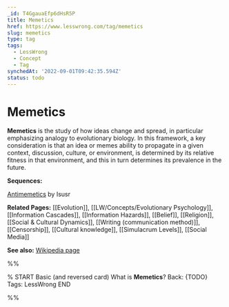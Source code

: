 ```yaml
---
_id: T4GgauaEfp6dHsR5P
title: Memetics
href: https://www.lesswrong.com/tag/memetics
slug: memetics
type: tag
tags:
  - LessWrong
  - Concept
  - Tag
synchedAt: '2022-09-01T09:42:35.594Z'
status: todo
---
```


# Memetics

**Memetics** is the study of how ideas change and spread, in particular emphasizing analogy to evolutionary biology. In this framework, a key consideration is that an idea or memes ability to propagate in a given context, discussion, culture, or environment, is determined by its relative fitness in that environment, and this in turn determines its prevalence in the future.

**Sequences:**

[Antimemetics](https://www.lesswrong.com/s/3xKXGh9RXaYTYZYgZ) by Isusr

**Related Pages:** [[Evolution]], [[LW/Concepts/Evolutionary Psychology]], [[Information Cascades]], [[Information Hazards]], [[Belief]], [[Religion]], [[Social & Cultural Dynamics]], [[Writing (communication method)]], [[Censorship]], [[Cultural knowledge]], [[Simulacrum Levels]], [[Social Media]]

**See also:** [Wikipedia page](https://en.wikipedia.org/wiki/Memetics)


%%

% START
Basic (and reversed card)
What is **Memetics**?
Back: {TODO}
Tags: LessWrong
END
<!--ID: 1663156990810-->


%%
	
